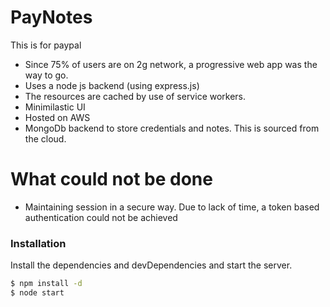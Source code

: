 # PayNotes
This is for paypal

  - Since 75% of users are on 2g network, a progressive web app was the way to go.
  - Uses a node js backend (using express.js)
  - The resources are cached by use of service workers.
  - Minimilastic UI
  - Hosted on AWS
  - MongoDb backend to store credentials and notes. This is sourced from the cloud.

# What could not be done

  - Maintaining session in a secure way. Due to lack of time, a token based authentication could not be achieved
  

### Installation


Install the dependencies and devDependencies and start the server.

```sh
$ npm install -d
$ node start
```
